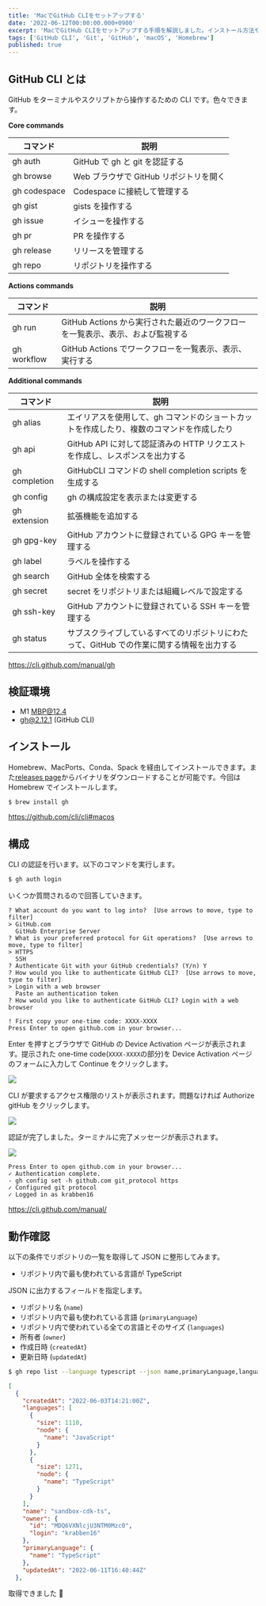 ```yaml
---
title: 'MacでGitHub CLIをセットアップする'
date: '2022-06-12T00:00:00.000+0900'
excerpt: 'MacでGitHub CLIをセットアップする手順を解説しました。インストール方法や認証手順、リポジトリ情報の取得方法を記載しました。'
tags: ['GitHub CLI', 'Git', 'GitHub', 'macOS', 'Homebrew']
published: true
---
```


## GitHub CLI とは

GitHub をターミナルやスクリプトから操作するための CLI です。色々できます。

**Core commands**

| コマンド     | 説明                                   |
| ------------ | -------------------------------------- |
| gh auth      | GitHub で gh と git を認証する         |
| gh browse    | Web ブラウザで GitHub リポジトリを開く |
| gh codespace | Codespace に接続して管理する           |
| gh gist      | gists を操作する                       |
| gh issue     | イシューを操作する                     |
| gh pr        | PR を操作する                          |
| gh release   | リリースを管理する                     |
| gh repo      | リポジトリを操作する                   |

**Actions commands**

| コマンド    | 説明                                                                            |
| ----------- | ------------------------------------------------------------------------------- |
| gh run      | GitHub Actions から実行された最近のワークフローを一覧表示、表示、および監視する |
| gh workflow | GitHub Actions でワークフローを一覧表示、表示、実行する                         |

**Additional commands**

| コマンド      | 説明                                                                                      |
| ------------- | ----------------------------------------------------------------------------------------- |
| gh alias      | エイリアスを使用して、gh コマンドのショートカットを作成したり、複数のコマンドを作成したり |
| gh api        | GitHub API に対して認証済みの HTTP リクエストを作成し、レスポンスを出力する               |
| gh completion | GitHubCLI コマンドの shell completion scripts を生成する                                  |
| gh config     | gh の構成設定を表示または変更する                                                         |
| gh extension  | 拡張機能を追加する                                                                        |
| gh gpg-key    | GitHub アカウントに登録されている GPG キーを管理する                                      |
| gh label      | ラベルを操作する                                                                          |
| gh search     | GitHub 全体を検索する                                                                     |
| gh secret     | secret をリポジトリまたは組織レベルで設定する                                             |
| gh ssh-key    | GitHub アカウントに登録されている SSH キーを管理する                                      |
| gh status     | サブスクライブしているすべてのリポジトリにわたって、GitHub での作業に関する情報を出力する |

https://cli.github.com/manual/gh

## 検証環境

- M1 MBP@12.4
- gh@2.12.1 (GitHub CLI)

## インストール

Homebrew、MacPorts、Conda、Spack を経由してインストールできます。また[releases page](https://github.com/cli/cli/releases/latest)からバイナリをダウンロードすることが可能です。今回は Homebrew でインストールします。

```sh
$ brew install gh
```

https://github.com/cli/cli#macos

## 構成

CLI の認証を行います。以下のコマンドを実行します。

```sh
$ gh auth login
```

いくつか質問されるので回答していきます。

```
? What account do you want to log into?  [Use arrows to move, type to filter]
> GitHub.com
  GitHub Enterprise Server
? What is your preferred protocol for Git operations?  [Use arrows to move, type to filter]
> HTTPS
  SSH
? Authenticate Git with your GitHub credentials? (Y/n) Y
? How would you like to authenticate GitHub CLI?  [Use arrows to move, type to filter]
> Login with a web browser
  Paste an authentication token
? How would you like to authenticate GitHub CLI? Login with a web browser

! First copy your one-time code: XXXX-XXXX
Press Enter to open github.com in your browser...
```

Enter を押すとブラウザで GitHub の Device Activation ページが表示されます。提示された one-time code(`XXXX-XXXX`の部分)を Device Activation ページのフォームに入力して Continue をクリックします。

![](/images/posts/b77364ba9fb4-20220612.png)

CLI が要求するアクセス権限のリストが表示されます。問題なければ Authorize gitHub をクリックします。

![](/images/posts/87a6ba2e8e90-20220612.png)

認証が完了しました。ターミナルに完了メッセージが表示されます。

![](/images/posts/c0244526781d-20220612.png)

```
Press Enter to open github.com in your browser...
✓ Authentication complete.
- gh config set -h github.com git_protocol https
✓ Configured git protocol
✓ Logged in as krabben16
```

https://cli.github.com/manual/

## 動作確認

以下の条件でリポジトリの一覧を取得して JSON に整形してみます。

- リポジトリ内で最も使われている言語が TypeScript

JSON に出力するフィールドを指定します。

- リポジトリ名 (`name`)
- リポジトリ内で最も使われている言語 (`primaryLanguage`)
- リポジトリ内で使われている全ての言語とそのサイズ (`languages`)
- 所有者 (`owner`)
- 作成日時 (`createdAt`)
- 更新日時 (`updatedAt`)

```sh
$ gh repo list --language typescript --json name,primaryLanguage,languages,owner,createdAt,updatedAt
```

```json
[
  {
    "createdAt": "2022-06-03T14:21:00Z",
    "languages": [
      {
        "size": 1110,
        "node": {
          "name": "JavaScript"
        }
      },
      {
        "size": 1271,
        "node": {
          "name": "TypeScript"
        }
      }
    ],
    "name": "sandbox-cdk-ts",
    "owner": {
      "id": "MDQ6VXNlcjU3NTM0Mzc0",
      "login": "krabben16"
    },
    "primaryLanguage": {
      "name": "TypeScript"
    },
    "updatedAt": "2022-06-11T16:40:44Z"
  },
```

取得できました 👏
